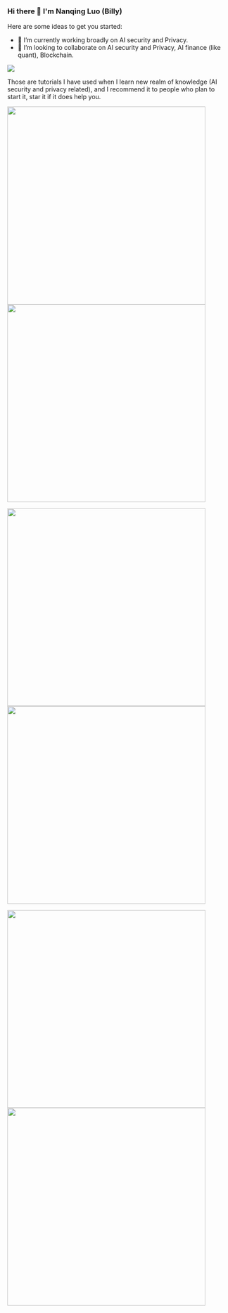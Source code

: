 ### Hi there 👋 I'm Nanqing Luo (Billy)

<!--
**Billy1900/Billy1900** is a ✨ _special_ ✨ repository because its `README.md` (this file) appears on your GitHub profile.
--->
Here are some ideas to get you started:

- 🔭 I’m currently working broadly on AI security and Privacy.
- 👯 I’m looking to collaborate on AI security and Privacy, AI finance (like quant), Blockchain.

![](https://github-profile-summary-cards.vercel.app/api/cards/profile-details?username=Billy1900&theme=dracula)

Those are tutorials I have used when I learn new realm of knowledge (AI security and privacy related), and I recommend it to people who plan to start it, star it if it does help you.

<a href="https://github.com/Billy1900/Awesome-Machine-Learning" align="center"><img src="https://github-link-card.s3.ap-northeast-1.amazonaws.com/Billy1900/Awesome-Machine-Learning.png" width="450px" ></a>
<a href="https://github.com/Billy1900/GNN-Learning-and-Integration" align="center"><img src="https://github-link-card.s3.ap-northeast-1.amazonaws.com/Billy1900/GNN-Learning-and-Integration.png" width="450px" ></a>

<a href="https://github.com/Billy1900/Awesome-DeepFake-Learning"><img src="https://github-link-card.s3.ap-northeast-1.amazonaws.com/Billy1900/Awesome-DeepFake-Learning.png" width="450px" align="center"></a>
<a href="https://github.com/Billy1900/Learning-of-Computer-Science"><img src="https://github-link-card.s3.ap-northeast-1.amazonaws.com/Billy1900/Learning-of-Computer-Science.png" width="450px" align="center"></a>

<a href="https://github.com/Billy1900/Awesome-Differential-Privacy"><img src="https://github-link-card.s3.ap-northeast-1.amazonaws.com/Billy1900/Awesome-Differential-Privacy.png" width="450px" align="center"></a>
<a href="https://github.com/Billy1900/Privacy-and-Security-issues-in-machine-learning"><img src="https://github-link-card.s3.ap-northeast-1.amazonaws.com/Billy1900/Privacy-and-Security-issues-in-machine-learning.png" width="450px" align="center"></a>

